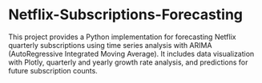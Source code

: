 # Netflix-Subscriptions-Forecasting
This project provides a Python implementation for forecasting Netflix quarterly subscriptions using time series analysis with ARIMA (AutoRegressive Integrated Moving Average). It includes data visualization with Plotly, quarterly and yearly growth rate analysis, and predictions for future subscription counts.
